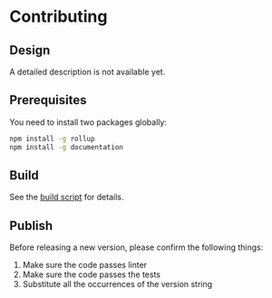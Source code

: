 # Contributing

## Design

A detailed description is not available yet.

## Prerequisites

You need to install two packages globally:

```sh
npm install -g rollup
npm install -g documentation
```

## Build

See the [build script](.github/workflows/build.yml) for details.

## Publish

Before releasing a new version, please confirm the following things:

1. Make sure the code passes linter
1. Make sure the code passes the tests
1. Substitute all the occurrences of the version string
